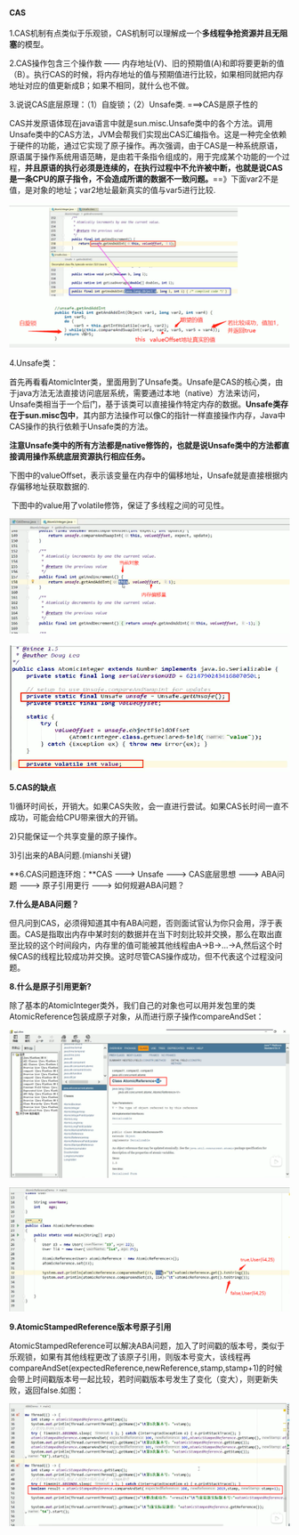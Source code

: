 #### **CAS**

1.CAS机制有点类似于乐观锁，CAS机制可以理解成一个**多线程争抢资源并且无阻塞**的模型。

2.CAS操作包含三个操作数 —— 内存地址(V)、旧的预期值(A)和即将要更新的值（B）。执行CAS的时候，将内存地址的值与预期值进行比较，如果相同就把内存地址对应的值更新成B；如果不相同，就什么也不做。

3.说说CAS底层原理：（1）自旋锁；（2）Unsafe类.  ===>CAS是原子性的

​	CAS并发原语体现在java语言中就是sun.misc.Unsafe类中的各个方法。调用Unsafe类中的CAS方法，JVM会帮我们实现出CAS汇编指令。这是一种完全依赖于硬件的功能，通过它实现了原子操作。再次强调，由于CAS是一种系统原语，原语属于操作系统用语范畴，是由若干条指令组成的，用于完成某个功能的一个过程，**并且原语的执行必须是连续的，在执行过程中不允许被中断，也就是说CAS是一条CPU的原子指令，不会造成所谓的数据不一致问题。**==》下面var2不是值，是对象的地址；var2地址最新真实的值与var5进行比较.

![](./images/15.jpg)

4.Unsafe类：

​	首先再看看AtomicInter类，里面用到了Unsafe类。Unsafe是CAS的核心类，由于java方法无法直接访问底层系统，需要通过本地（native）方法来访问，Unsafe类相当于一个后门，基于该类可以直接操作特定内存的数据。**Unsafe类存在于sun.misc包中**，其内部方法操作可以像C的指针一样直接操作内存，Java中CAS操作的执行依赖于Unsafe类的方法。

​	**注意Unsafe类中的所有方法都是native修饰的，也就是说Unsafe类中的方法都直接调用操作系统底层资源执行相应任务。**

​	下图中的valueOffset，表示该变量在内存中的偏移地址，Unsafe就是直接根据内存偏移地址获取数据的.

​	下图中的value用了volatile修饰，保证了多线程之间的可见性。

![](./images/14.jpg)

![](./images/12.jpg)



**5.CAS的缺点**

1)循环时间长，开销大。如果CAS失败，会一直进行尝试。如果CAS长时间一直不成功，可能会给CPU带来很大的开销。

2)只能保证一个共享变量的原子操作。

3)引出来的ABA问题.(mianshi关键)



**6.CAS问题连环炮：**CAS ---> Unsafe ---> CAS底层思想 ---> ABA问题 ---> 原子引用更行 ---> 如何规避ABA问题？

**7.什么是ABA问题？**

​	但凡问到CAS，必须得知道其中有ABA问题，否则面试官认为你只会用，浮于表面。CAS是指取出内存中某时刻的数据并在当下时刻比较并交换，那么在取出直至比较的这个时间段内，内存里的值可能被其他线程由A->B->...->A,然后这个时候CAS的线程比较成功并交换。这时尽管CAS操作成功，但不代表这个过程没问题。

**8.什么是原子引用更新?**

​	除了基本的AtomicInteger类外，我们自己的对象也可以用并发包里的类AtomicReference<V>包装成原子对象，从而进行原子操作compareAndSet：

![](./images/16.jpg)

![](./images/17.jpg)

**9.AtomicStampedReference版本号原子引用**

​		AtomicStampedReference可以解决ABA问题，加入了时间戳的版本号，类似于乐观锁，如果有其他线程更改了该原子引用，则版本号变大，该线程再compareAndSet(expectedReference,newReference,stamp,stamp+1)的时候会带上时间戳版本号一起比较，若时间戳版本号发生了变化（变大），则更新失败，返回false.如图：

![](./images/18.jpg)